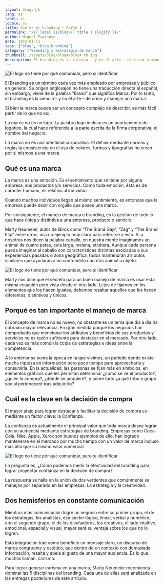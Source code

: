 ```yaml
---
layout: blog.njk
lang: es
label: es
locale: es
title: Qué es el branding – Parte 1
permalink: "/{{ label }}/blog/{{ title | slugify }}/"
author: Miguel Espinosa
date: 2022-01-11
tags: ["blog", "blog_branding"]
category: ["Branding y estrategia de marca"]
thumbnail: /assets/blog/blog4/blog4_tb.jpg
description: El branding es la ciencia – y no el arte – de crear y manejar una marca. La marca no es una identidad corporativa. El definir mediante normas y reglas la consistencia en el uso de colores, formas y tipografías no crean por si mismos a una marca.
---
```


![El logo no tiene por qué comunicar, pero sí identificar](/assets/blog/blog1/article-1.jpg)

El Branding es un término cada vez más empleado por empresas y público en general. Su origen anglosajón no tiene una traducción directa al español, sin embargo, viene de la palabra “Brand” que significa Marca. Por lo tanto, el branding es la ciencia – y no el arte – de crear y manejar una marca.

Si bien la marca puede ser un concepto complejo de describir, es más fácil partir de lo que no es:

La marca no es un logo. La palabra logo incluso es un acortamiento de logotipo, la cual hace referencia a la parte escrita de la firma corporativa, el nombre del negocio.

La marca no es una identidad corporativa. El definir mediante normas y reglas la consistencia en el uso de colores, formas y tipografías no crean por si mismos a una marca.

## Qué es una marca

La marca es una emoción. Es el sentimiento que se tiene por alguna empresa, sus productos y/o servicios. Como toda emoción, ésta es de carácter humano, es relativa al individuo.

Cuando muchos individuos llegan al mismo sentimiento, es entonces que la empresa puede decir con orgullo que posee una marca.

Por consiguiente, el manejo de marca o branding, es la gestión de todo lo que hace única y distintiva a una empresa, producto o servicio.

Marty Neumeier, autor de libros como “The Brand Gap”, “Zag” y “The Brand Flip” entre otros, usa un ejemplo muy claro para referirse a esto: Si a nosotros nos dicen la palabra caballo, en nuestra mente imaginamos un animal de cuatro patas, cola larga, melena, etcétera. Aunque cada persona pueda imaginar al caballo con características distintas asociadas a sus experiencias pasadas o zona geográfica, todos mantendrán atributos similares que ayudarán a no confundirlo con otro animal u objeto.

![El logo no tiene por qué comunicar, pero sí identificar](/assets/blog/blog1/article-1.jpg)

Marty nos dice que el secreto para un buen manejo de marca es usar esta misma ecuación pero vista desde el otro lado. Lejos de fijarnos en los elementos que los hacen iguales, debemos resaltar aquellos que los hacen diferentes, distintivos y únicos.

## Porqué es tan importante el manejo de marca

El concepto de marca no es nuevo, no obstante es un tema que día a día ha cobrado mayor relevancia. En gran medida porque los negocios han comprobado que mencionar los atributos y beneficios de sus productos y servicios no es razón suficiente para destacar en el mercado. Por otro lado, cada vez es más común la copia de estrategias e ideas entre la competencia.

A lo anterior se suma la época en la que vivimos, un período donde existe mucha riqueza en información pero poco tiempo para aprovecharla y consumirla. En la actualidad, las personas se fijan más en símbolos, en elementos gráficos que les permitan determinar ¿cómo se ve el producto?, ¿quién lo compra?, ¿dónde se adquiere?, y sobre todo ¿a qué tribu o grupo social perteneceré tras adquirirlo?

## Cuál es la clave en la decisión de compra

El mayor atajo para lograr destacar y facilitar la decisión de compra es mediante un factor clave: la Confianza.

La confianza es actualmente el principal valor que toda marca desea lograr con su audiencia mediante estrategias de branding. Empresas como Coca-Cola, Nike, Apple, Xerox son buenos ejemplos de ello, han logrado mantenerse en el mercado por mucho tiempo con un valor de marca incluso más alto que su mismo valor comercial.

![El logo no tiene por qué comunicar, pero sí identificar](/assets/blog/blog1/article-1.jpg)

La pregunta es, ¿Cómo podemos medir la efectividad del branding para lograr proyectar confianza en la decisión de compra?

La respuesta se halla en la unión de dos vertientes que comúnmente se manejan por separado en las empresas: La estrategia y la creatividad.

## Dos hemisferios en constante comunicación

Mientras más comunicación logre un negocio entre su primer grupo, el de los estrategas, los analistas, ese sector lógico, lineal, verbal y numérico, con el segundo grupo, el de los diseñadores, los creativos, el lado intuitivo, emocional, espacial y visual, mayor será su ventaja sobre los que no lo logren.

Esta integración trae como beneficio un mensaje claro, un discurso de marca congruente y estético, que dentro de un contexto con demasiada información, resalta y apela al gusto de una mayor audiencia. Es lo que muchos llaman: carisma.

Para lograr generar carisma en una marca, Marty Neumeier recomienda dominar las 5 disciplinas del branding. Cada una de ellas será analizada en las entregas posteriores de este artículo.
